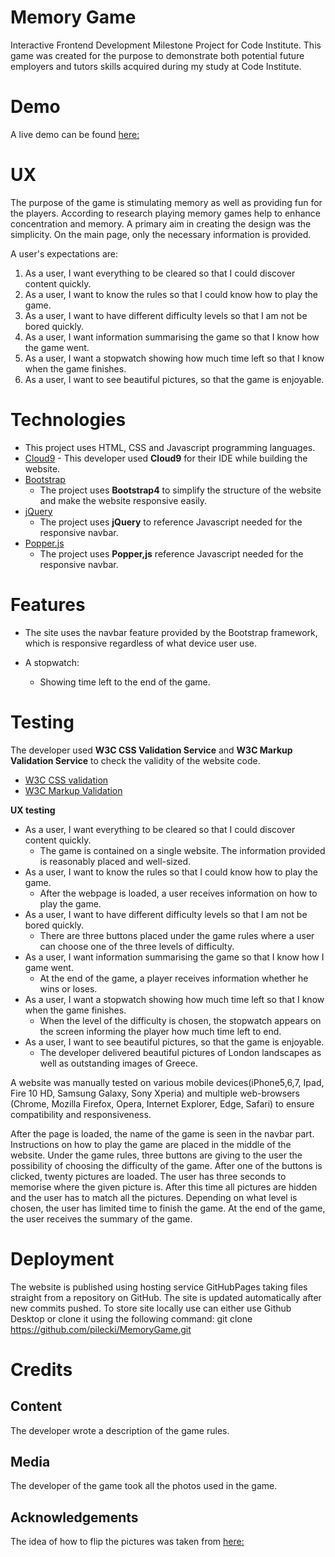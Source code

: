# Memory Game
Interactive Frontend Development Milestone Project for Code Institute. This game was created for the purpose to demonstrate both potential future employers and tutors skills acquired during my study at Code Institute. 

# Demo
A live demo can be found [here:](https://pilecki.github.io/MemoryGame/)

# UX
The purpose of the game is stimulating memory as well as providing fun for the players. According to research playing memory games help to enhance concentration and memory. 
A primary aim in creating the design was the simplicity. On the main page, only the necessary information is provided.

A user's expectations are:
1.	As a user, I want everything to be cleared so that I could discover content quickly.
2.	As a user, I want to know the rules so that I could know how to play the game.
3.	As a user, I want to have different difficulty levels so that I am not be bored quickly.
4.	As a user, I want information summarising the game so that I know how the game went.
5.	As a user, I want a stopwatch showing how much time left so that I know when the game finishes.
6.	As a user, I want to see beautiful pictures, so that the game is enjoyable. 

# Technologies
- This project uses HTML, CSS and Javascript programming languages.
- [Cloud9](https://c9.io) - This developer used **Cloud9** for their IDE while building the website.
- [Bootstrap](https://www.getbootstrap.com/)
    - The project uses **Bootstrap4** to simplify the structure of the website and make the website responsive easily.
- [jQuery](https://jquery.com/)
    - The project uses **jQuery** to reference Javascript needed for the responsive navbar.
- [Popper.js](https://popper.js.org/)
    - The project uses **Popper,js** reference Javascript needed for the responsive navbar.

# Features

- The site uses the navbar feature provided by the Bootstrap framework, which is responsive regardless of what device user use. 

- A stopwatch:
    - Showing time left to the end of the game.


# Testing

The developer used **W3C CSS Validation Service** and **W3C  Markup Validation Service** to check the validity of the website code.

- [W3C CSS validation](https://jigsaw.w3.org/css-validator/)
- [W3C Markup Validation]( https://validator.w3.org/)


**UX testing**
- As a user, I want everything to be cleared so that I could discover content quickly.
    - The game is contained on a single website. The information provided is reasonably placed and well-sized.
- As a user, I want to know the rules so that I could know how to play the game.
    - After the webpage is loaded, a user receives information on how to play the game.
- As a user, I want to have different difficulty levels so that I am not be bored quickly.
    - There are three buttons placed under the game rules where a user can choose one of the three levels of difficulty.
- As a user, I want information summarising the game so that I know how I game went.
    - At the end of the game, a player receives information whether he wins or loses.
- As a user, I want a stopwatch showing how much time left so that I know when the game finishes.
    - When the level of the difficulty is chosen, the stopwatch appears on the screen informing the player how much time left to end.
- As a user, I want to see beautiful pictures, so that the game is enjoyable. 
    - The developer delivered beautiful pictures of London landscapes as well as outstanding images of Greece.

A website was manually tested on various mobile devices(iPhone5,6,7, Ipad, Fire 10 HD, Samsung Galaxy, Sony Xperia) and multiple web-browsers (Chrome, Mozilla Firefox, Opera, Internet Explorer, Edge, Safari) to ensure compatibility and responsiveness. 

After the page is loaded, the name of the game is seen in the navbar part. 
Instructions on how to play the game are placed in the middle of the website. 
Under the game rules, three buttons are giving to the user the possibility of choosing the difficulty of the game. 
After one of the buttons is clicked, twenty pictures are loaded.
The user has three seconds to memorise where the given picture is. After this time all pictures are hidden and the user has to match all the pictures. Depending on what level is chosen, the user has limited time to finish the game.
At the end of the game, the user receives the summary of the game. 




# Deployment
The website is published using hosting service GitHubPages taking files straight from a repository on GitHub. The site is updated automatically after new commits pushed. To store site locally use can either use Github Desktop or clone it using the following command: git clone https://github.com/pilecki/MemoryGame.git
# Credits

## Content
The developer wrote a description of the game rules.

## Media
The developer of the game took all the photos used in the game. 

## Acknowledgements
The idea of how to flip the pictures was taken from  [here:](https://codepen.io/websamuraj/pen/RJrKaP)
